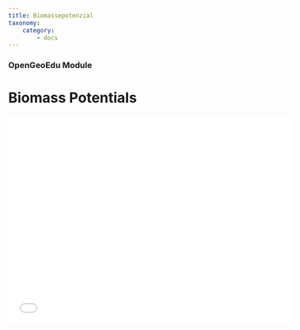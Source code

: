 ```yaml
---
title: Biomassepotenzial
taxonomy:
    category:
        - docs
---
```


### OpenGeoEdu Module

# Biomass Potentials

<!--Teaser Video Module ***Biomass Potentials***-->
<div class="embed-responsive embed-responsive-16by9">
<iframe class="embed-responsive-item" src="//slides.com/al-z/deck/embed" width="576" height="420" scrolling="no" frameborder="0" webkitallowfullscreen mozallowfullscreen allowfullscreen></iframe>
</div
